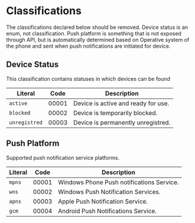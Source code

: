    
Classifications
===============

The classifications declared below should be removed.
Device status is an enum, not classification.
Push platform is something that is not exposed through API, but is automatically determined based on Operative system of the phone and sent when push notifications are initiated for device.

Device Status
-------------- 
This classification contains statuses in which devices can be found

Literal 				| Code 	| Description
------------------------|-------|------------------------
`active`				| 00001	| Device is active and ready for use.
`blocked`				| 00002	| Device is temporarily blocked.
`unregistred`	   		| 00003	| Device is permanently unregistred.

Push Platform
--------------
Supported push notification service platforms.

Literal 				| Code 	| Description
------------------------|-------|------------------------
`mpns`					| 00001 | Windows Phone Push notifications Service.
`wns`					| 00002	| Windows Push Notification Services.
`apns`					| 00003	| Apple Push Notification Service.
`gcm`					| 00004	| Android Push Notifications Service.
